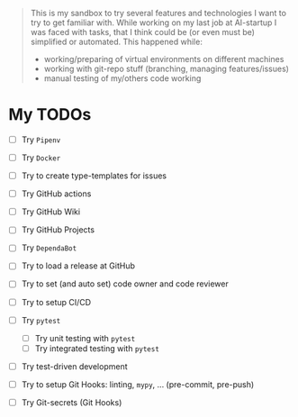 > This is my sandbox to try several features and technologies I want to try 
  to get familiar with. While working on my last job at AI-startup I was faced 
  with tasks, that I think could be (or even must be) simplified or automated.
> This happened while:
> - working/preparing of virtual environments on different machines
> - working with git-repo stuff (branching, managing features/issues)
> - manual testing of my/others code working

# My TODOs

- [ ] Try `Pipenv`
- [ ] Try `Docker`


- [ ] Try to create type-templates for issues
- [ ] Try GitHub actions
- [ ] Try GitHub Wiki
- [ ] Try GitHub Projects
- [ ] Try `DependaBot`
- [ ] Try to load a release at GitHub
- [ ] Try to set (and auto set) code owner and code reviewer
- [ ] Try to setup CI/CD


- [ ] Try `pytest`
  - [ ] Try unit testing with `pytest`
  - [ ] Try integrated testing with `pytest`
- [ ] Try test-driven development


- [ ] Try to setup Git Hooks: linting, `mypy`, ... (pre-commit, pre-push)
- [ ] Try Git-secrets (Git Hooks)
